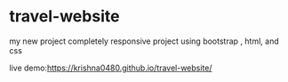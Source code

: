 ﻿# travel-website
my new project completely responsive project using bootstrap , html, and css

live demo:https://krishna0480.github.io/travel-website/
